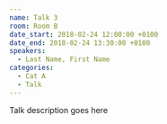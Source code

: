 ```yaml
---
name: Talk 3
room: Room B
date_start: 2018-02-24 12:00:00 +0100
date_end: 2018-02-24 13:30:00 +0100
speakers:
  - Last Name, First Name
categories:
  - Cat A
  - Talk
---
```


Talk description goes here